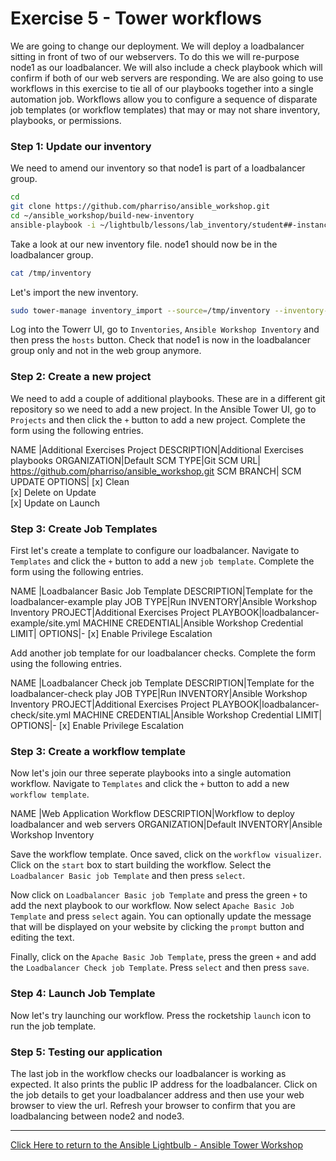 # Exercise 5 - Tower workflows

We are going to change our deployment. We will deploy a loadbalancer sitting in front of two of our webservers. To do this we will re-purpose node1 as our loadbalancer. We will also include a check playbook which will confirm if both of our web servers are responding. We are also going to use workflows in this exercise to tie all of our playbooks together into a single automation job. Workflows allow you to configure a sequence of disparate job templates (or workflow templates) that may or may not share inventory, playbooks, or permissions. 

### Step 1: Update our inventory

We need to amend our inventory so that node1 is part of a loadbalancer group.

```bash
cd 
git clone https://github.com/pharriso/ansible_workshop.git
cd ~/ansible_workshop/build-new-inventory
ansible-playbook -i ~/lightbulb/lessons/lab_inventory/student##-instances.txt generate_inventory.yml
```
Take a look at our new inventory file. node1 should now be in the loadbalancer group.

```bash
cat /tmp/inventory
```
Let's import the new inventory.

```bash
sudo tower-manage inventory_import --source=/tmp/inventory --inventory-name="Ansible Workshop Inventory" --overwrite --overwrite-vars
```

Log into the Towerr UI, go to `Inventories`, `Ansible Workshop Inventory` and then press the `hosts` button. Check that node1 is now in the loadbalancer group only and not in the web group anymore.

### Step 2: Create a new project

We need to add a couple of additional playbooks. These are in a different git repository so we need to add a new project. In the Ansible Tower UI, go to `Projects` and then click the `+` button to add a new project. Complete the form using the following entries.

NAME |Additional Exercises Project
DESCRIPTION|Additional Exercises playbooks
ORGANIZATION|Default
SCM TYPE|Git
SCM URL| https://github.com/pharriso/ansible_workshop.git
SCM BRANCH|
SCM UPDATE OPTIONS| [x] Clean <br />  [x] Delete on Update<br />  [x] Update on Launch

### Step 3: Create Job Templates

First let's create a template to configure our loadbalancer. Navigate to `Templates` and click the `+` button to add a new `job template`. Complete the form using the following entries.

NAME |Loadbalancer Basic Job Template
DESCRIPTION|Template for the loadbalancer-example play
JOB TYPE|Run
INVENTORY|Ansible Workshop Inventory
PROJECT|Additional Exercises Project
PLAYBOOK|loadbalancer-example/site.yml
MACHINE CREDENTIAL|Ansible Workshop Credential
LIMIT|
OPTIONS|- [x] Enable Privilege Escalation

Add another job template for our loadbalancer checks. Complete the form using the following entries.

NAME |Loadbalancer Check job Template
DESCRIPTION|Template for the loadbalancer-check play
JOB TYPE|Run
INVENTORY|Ansible Workshop Inventory
PROJECT|Additional Exercises Project
PLAYBOOK|loadbalancer-check/site.yml
MACHINE CREDENTIAL|Ansible Workshop Credential
LIMIT|
OPTIONS|- [x] Enable Privilege Escalation

### Step 3: Create a workflow template

Now let's join our three seperate playbooks into a single automation workflow. Navigate to `Templates` and click the `+` button to add a new `workflow template`.

NAME |Web Application Workflow
DESCRIPTION|Workflow to deploy loadbalancer and web servers
ORGANIZATION|Default
INVENTORY|Ansible Workshop Inventory

Save the workflow template. Once saved, click on the `workflow visualizer`. Click on the `start` box to start building the workflow. Select the `Loadbalancer Basic job Template` and then press `select`. 

Now click on `Loadbalancer Basic job Template` and press the green `+` to add the next playbook to our workflow. Now select `Apache Basic Job Template` and press `select` again. You can optionally update the message that will be displayed on your website by clicking the `prompt` button and editing the text.

Finally, click on the `Apache Basic Job Template`, press the green `+` and add the `Loadbalancer Check job Template`. Press `select` and then press `save`.

### Step 4: Launch Job Template

Now let's try launching our workflow. Press the rocketship `launch` icon to run the job template.


### Step 5: Testing our application

The last job in the workflow checks our loadbalancer is working as expected. It also prints the public IP address for the loadbalancer. Click on the job details to get your loadbalancer address and then use your web browser to view the url. Refresh your browser to confirm that you are loadbalancing between node2 and node3.

---

[Click Here to return to the Ansible Lightbulb - Ansible Tower Workshop](../README.md)
